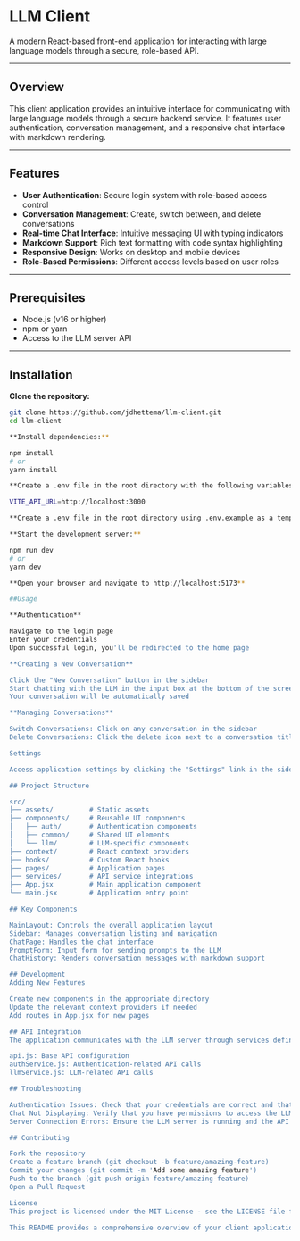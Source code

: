 # LLM Client

A modern React-based front-end application for interacting with large language models through a secure, role-based API.

---

## Overview

This client application provides an intuitive interface for communicating with large language models through a secure backend service. It features user authentication, conversation management, and a responsive chat interface with markdown rendering.

---

## Features

- **User Authentication**: Secure login system with role-based access control  
- **Conversation Management**: Create, switch between, and delete conversations  
- **Real-time Chat Interface**: Intuitive messaging UI with typing indicators  
- **Markdown Support**: Rich text formatting with code syntax highlighting  
- **Responsive Design**: Works on desktop and mobile devices  
- **Role-Based Permissions**: Different access levels based on user roles  

---

## Prerequisites

- Node.js (v16 or higher)  
- npm or yarn  
- Access to the LLM server API  

---

## Installation

**Clone the repository:**

```bash
git clone https://github.com/jdhettema/llm-client.git
cd llm-client

**Install dependencies:**

npm install
# or
yarn install

**Create a .env file in the root directory with the following variables:**

VITE_API_URL=http://localhost:3000

**Create a .env file in the root directory using .env.example as a template:**

**Start the development server:**

npm run dev
# or
yarn dev

**Open your browser and navigate to http://localhost:5173**

##Usage

**Authentication**

Navigate to the login page
Enter your credentials
Upon successful login, you'll be redirected to the home page

**Creating a New Conversation**

Click the "New Conversation" button in the sidebar
Start chatting with the LLM in the input box at the bottom of the screen
Your conversation will be automatically saved

**Managing Conversations**

Switch Conversations: Click on any conversation in the sidebar
Delete Conversations: Click the delete icon next to a conversation title

Settings

Access application settings by clicking the "Settings" link in the sidebar footer.

## Project Structure

src/
├── assets/         # Static assets
├── components/     # Reusable UI components
│   ├── auth/       # Authentication components
│   ├── common/     # Shared UI elements
│   └── llm/        # LLM-specific components
├── context/        # React context providers
├── hooks/          # Custom React hooks
├── pages/          # Application pages
├── services/       # API service integrations
├── App.jsx         # Main application component
└── main.jsx        # Application entry point

## Key Components

MainLayout: Controls the overall application layout
Sidebar: Manages conversation listing and navigation
ChatPage: Handles the chat interface
PromptForm: Input form for sending prompts to the LLM
ChatHistory: Renders conversation messages with markdown support

## Development
Adding New Features

Create new components in the appropriate directory
Update the relevant context providers if needed
Add routes in App.jsx for new pages

## API Integration
The application communicates with the LLM server through services defined in src/services/:

api.js: Base API configuration
authService.js: Authentication-related API calls
llmService.js: LLM-related API calls

## Troubleshooting

Authentication Issues: Check that your credentials are correct and that the server is properly configured
Chat Not Displaying: Verify that you have permissions to access the LLM features
Server Connection Errors: Ensure the LLM server is running and the API URL is correctly set

## Contributing

Fork the repository
Create a feature branch (git checkout -b feature/amazing-feature)
Commit your changes (git commit -m 'Add some amazing feature')
Push to the branch (git push origin feature/amazing-feature)
Open a Pull Request

License
This project is licensed under the MIT License - see the LICENSE file for details.

This README provides a comprehensive overview of your client application, including its features, installation instructions, usage guidelines, project structure, and development notes. Feel free to customize it further based on specific details of your implementation!RetryJH

